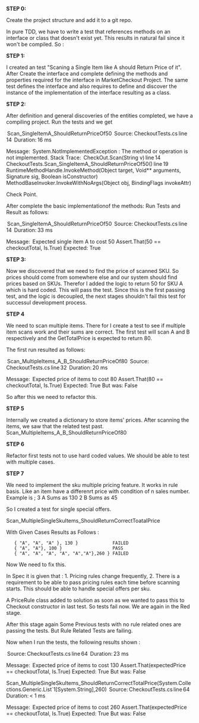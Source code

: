 ﻿**STEP 0:**

Create the project structure and add it to a git repo.

In pure TDD, we have to write a test that references methods on an interface or class that doesn't exist yet.
This results in natural fail since it won't be compiled.
So :

**STEP 1:**

I created an test "Scaning a Single Item like A should Return Price of it".
After Create the interface and complete defining the methods and properties required for the interface in MarketCheckout Project.
The same test defines the interface and also  requires to define and discover the instance of the implementation of the interface resulting as a class.


**STEP 2:**

After definition and general discoveries of the entities completed, we have a compiling project.
Run the tests and we get 

 Scan_SingleItemA_ShouldReturnPriceOf50
   Source: CheckoutTests.cs line 14
   Duration: 16 ms

  Message: 
System.NotImplementedException : The method or operation is not implemented.
Stack Trace: 
CheckOut.Scan(String v) line 14
CheckoutTests.Scan_SingleItemA_ShouldReturnPriceOf50() line 19
RuntimeMethodHandle.InvokeMethod(Object target, Void** arguments, Signature sig, Boolean isConstructor)
MethodBaseInvoker.InvokeWithNoArgs(Object obj, BindingFlags invokeAttr)

Check Point.

After complete the basic implementationof the methods:
Run Tests and Result as follows:

 Scan_SingleItemA_ShouldReturnPriceOf50
   Source: CheckoutTests.cs line 14
   Duration: 33 ms

  Message: 
  Expected single item A to cost 50
  Assert.That(50 == checkoutTotal, Is.True)
  Expected: True


**STEP 3:**


Now we discovered that we need to find the price of scanned SKU.
So prices should come from somewhere else and our system should find prices based on SKUs.
Therefor I added the logic to return 50 for SKU A which is hard coded.
This will pass the test.
Since this is the first passing test, and the logic is decoupled, the next stages shouldn't fail this test for successul development process.

**STEP 4**

We need to scan multiple items. There for I create a test to see if multiple item scans work and their sums are correct.
The first test will scan A and B respectively and the GetTotalPrice is expected to return 80.

The first run resulted as follows:

 Scan_MultipleItems_A_B_ShouldReturnPriceOf80
   Source: CheckoutTests.cs line 32
   Duration: 20 ms

  Message: 
  Expected price of items to cost 80
Assert.That(80 == checkoutTotal, Is.True)
  Expected: True
  But was:  False

  So after this we need to refactor this.

**STEP 5**

Internally we created a dictionary to store items' prices.
After scanning the items, we saw that the related test past.
Scan_MultipleItems_A_B_ShouldReturnPriceOf80

**STEP 6**

Refactor first tests not to use hard coded values.
We should be able to test with multiple cases.

**STEP 7**

We need to implement the sku multiple pricing feature.
It works in rule basis.
Like an item have a differenrt price with condition of n sales number.
Example is ;
3 A Sums as 130
2 B Sums as 45

So I created a test for single special offers.

Scan_MultipleSingleSkuItems_ShouldReturnCorrectToatalPrice

With Given Cases Results as Follows :

       { "A", "A", "A" }, 130 }             FAILED
       { "A", "A"}, 100 }                   PASS
       { "A", "A", "A", "A", "A","A"},260 } FAILED

Now We need to fix this.


In Spec it is given that :
    1. Pricing rules change frequently,
    2. There is a requirement to be able to pass pricing rules each time before scanning starts.
    This should be able to handle special offers per sku.

A PriceRule class added to solution as soon as we wanted to pass this to Checkout constructor in last test.
So tests fail now.
We are again in the Red stage.

After this stage again Some Previous tests with no rule related ones are passing the tests. But Rule Related Tests are failing.

Now when I run the tests, the following results shown :

   Source: CheckoutTests.cs line 64
   Duration: 23 ms

  Message: 
  Expected price of items to cost 130
Assert.That(expectedPrice == checkoutTotal, Is.True)
  Expected: True
  But was:  False

Scan_MultipleSingleSkuItems_ShouldReturnCorrectTotalPrice(System.Collections.Generic.List`1[System.String],260)
   Source: CheckoutTests.cs line 64
   Duration: < 1 ms

  Message: 
  Expected price of items to cost 260
Assert.That(expectedPrice == checkoutTotal, Is.True)
  Expected: True
  But was:  False



